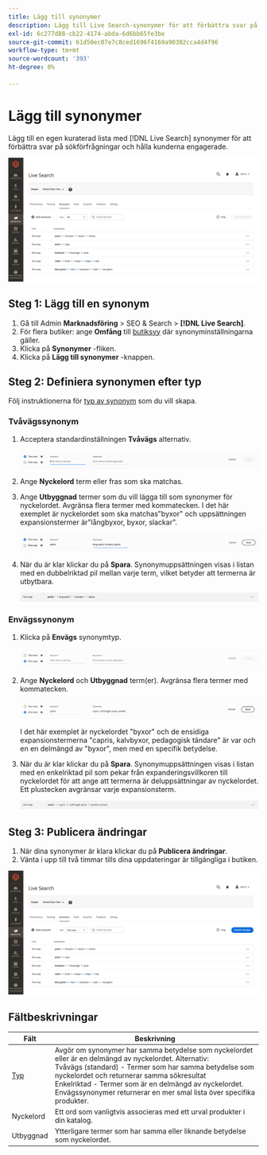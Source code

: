 ```yaml
---
title: Lägg till synonymer
description: Lägg till Live Search-synonymer för att förbättra svar på sökningar.
exl-id: 6c277d88-cb22-4174-abda-6d6bb65fe3be
source-git-commit: 61d50ec07e7c8ced1696f4169a90302cca4d4f96
workflow-type: tm+mt
source-wordcount: '393'
ht-degree: 0%

---
```


# Lägg till synonymer

Lägg till en egen kuraterad lista med [!DNL Live Search] synonymer för att förbättra svar på sökförfrågningar och hålla kunderna engagerade.

![[!DNL Live Search] synonymer](assets/synonym-workspace.png)

## Steg 1: Lägg till en synonym

1. Gå till Admin **Marknadsföring** > SEO &amp; Search > **[!DNL Live Search]**.
1. För flera butiker: ange **Omfång** till [butiksvy](https://docs.magento.com/user-guide/configuration/scope.html) där synonyminställningarna gäller.
1. Klicka på **Synonymer** -fliken.
1. Klicka på **Lägg till synonymer** -knappen.

## Steg 2: Definiera synonymen efter typ

Följ instruktionerna för [typ av synonym](synonyms-type.md) som du vill skapa.

### Tvåvägssynonym

1. Acceptera standardinställningen **Tvåvägs** alternativ.

   ![Lägg till tvåvägssynonym](assets/synonym-add-two-way.png)


1. Ange **Nyckelord** term eller fras som ska matchas.
1. Ange **Utbyggnad** termer som du vill lägga till som synonymer för nyckelordet. Avgränsa flera termer med kommatecken.
I det här exemplet är nyckelordet som ska matchas&quot;byxor&quot; och uppsättningen expansionstermer är&quot;långbyxor, byxor, slackar&quot;.

   ![Exempel på dubbelriktad synonym](assets/synonym-add-two-way-example.png)

1. När du är klar klickar du på **Spara**.
Synonymuppsättningen visas i listan med en dubbelriktad pil mellan varje term, vilket betyder att termerna är utbytbara.

   ![Tvåvägssynonym](assets/synonym-two-way.png)

### Envägssynonym

1. Klicka på **Envägs** synonymtyp.

   ![Lägg till envägssynonym](assets/synonym-add-one-way.png)

1. Ange **Nyckelord** och **Utbyggnad** term(er). Avgränsa flera termer med kommatecken.

   ![Exempel på enkelriktad synonym](assets/synonym-add-one-way-example.png)

   I det här exemplet är nyckelordet &quot;byxor&quot; och de ensidiga expansionstermerna &quot;capris, kalvbyxor, pedagogisk tändare&quot; är var och en en delmängd av &quot;byxor&quot;, men med en specifik betydelse.

1. När du är klar klickar du på **Spara**.
Synonymuppsättningen visas i listan med en enkelriktad pil som pekar från expanderingsvillkoren till nyckelordet för att ange att termerna är deluppsättningar av nyckelordet. Ett plustecken avgränsar varje expansionsterm.

   ![Envägssynonym](assets/synonym-one-way.png)

## Steg 3: Publicera ändringar

1. När dina synonymer är klara klickar du på **Publicera ändringar**.
1. Vänta i upp till två timmar tills dina uppdateringar är tillgängliga i butiken.

![Publicera ändringar](assets/synonym-publish.png)

## Fältbeskrivningar

| Fält | Beskrivning |
|--- |--- |
| [Typ](synonyms.md) | Avgör om synonymer har samma betydelse som nyckelordet eller är en delmängd av nyckelordet. Alternativ:<br />Tvåvägs (standard) - Termer som har samma betydelse som nyckelordet och returnerar samma sökresultat<br />Enkelriktad - Termer som är en delmängd av nyckelordet. Envägssynonymer returnerar en mer smal lista över specifika produkter. |
| Nyckelord | Ett ord som vanligtvis associeras med ett urval produkter i din katalog. |
| Utbyggnad | Ytterligare termer som har samma eller liknande betydelse som nyckelordet. |
